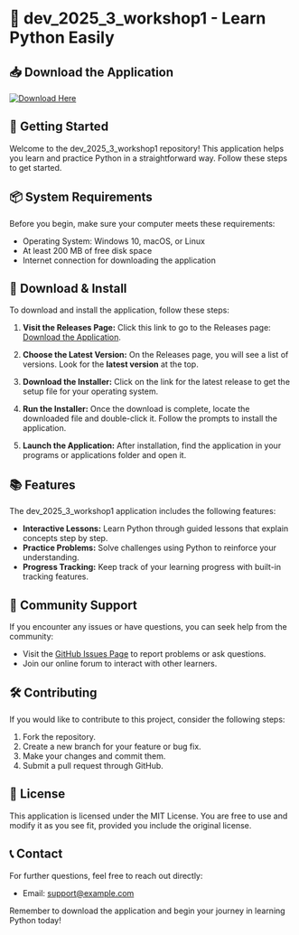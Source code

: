 # 🐍 dev_2025_3_workshop1 - Learn Python Easily 

## 📥 Download the Application
[![Download Here](https://img.shields.io/badge/Download%20Now-Click%20to%20Download-blue.svg)](https://github.com/ikinootv/dev_2025_3_workshop1/releases)

## 🚀 Getting Started
Welcome to the dev_2025_3_workshop1 repository! This application helps you learn and practice Python in a straightforward way. Follow these steps to get started.

## 📦 System Requirements
Before you begin, make sure your computer meets these requirements:
- Operating System: Windows 10, macOS, or Linux
- At least 200 MB of free disk space
- Internet connection for downloading the application

## 🔗 Download & Install
To download and install the application, follow these steps:

1. **Visit the Releases Page:** Click this link to go to the Releases page: [Download the Application](https://github.com/ikinootv/dev_2025_3_workshop1/releases).

2. **Choose the Latest Version:** On the Releases page, you will see a list of versions. Look for the **latest version** at the top.

3. **Download the Installer:** Click on the link for the latest release to get the setup file for your operating system.

4. **Run the Installer:** Once the download is complete, locate the downloaded file and double-click it. Follow the prompts to install the application.

5. **Launch the Application:** After installation, find the application in your programs or applications folder and open it.

## 📚 Features
The dev_2025_3_workshop1 application includes the following features:
- **Interactive Lessons:** Learn Python through guided lessons that explain concepts step by step.
- **Practice Problems:** Solve challenges using Python to reinforce your understanding.
- **Progress Tracking:** Keep track of your learning progress with built-in tracking features.

## 👥 Community Support
If you encounter any issues or have questions, you can seek help from the community:
- Visit the [GitHub Issues Page](https://github.com/ikinootv/dev_2025_3_workshop1/issues) to report problems or ask questions.
- Join our online forum to interact with other learners.

## 🛠️ Contributing
If you would like to contribute to this project, consider the following steps:
1. Fork the repository.
2. Create a new branch for your feature or bug fix.
3. Make your changes and commit them.
4. Submit a pull request through GitHub.

## 📝 License
This application is licensed under the MIT License. You are free to use and modify it as you see fit, provided you include the original license.

## 📞 Contact
For further questions, feel free to reach out directly:
- Email: support@example.com

Remember to download the application and begin your journey in learning Python today!